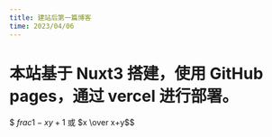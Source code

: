 ```yaml
---
title: 建站后第一篇博客
time: 2023/04/06
---
```


# 本站基于 Nuxt3 搭建，使用 GitHub pages，通过 vercel 进行部署。

$$\ frac{1-x}{y+1}$ 或 $x \over x+y$$
